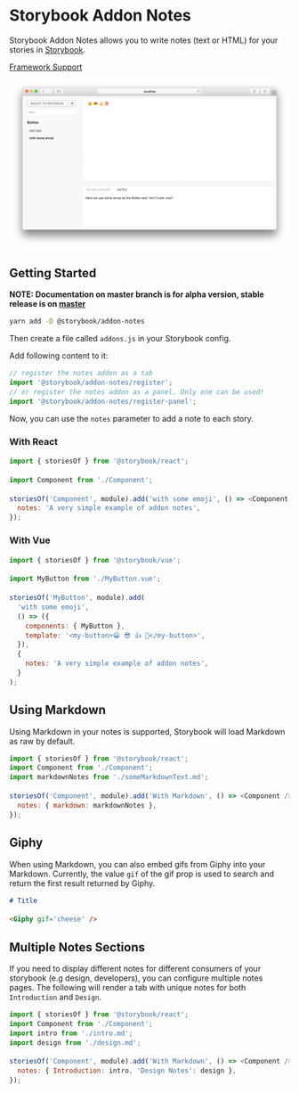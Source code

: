 # Storybook Addon Notes

Storybook Addon Notes allows you to write notes (text or HTML) for your stories in [Storybook](https://storybook.js.org).

[Framework Support](https://github.com/storybookjs/storybook/blob/master/ADDONS_SUPPORT.md)

![Storybook Addon Notes Demo](docs/demo.png)

## Getting Started

**NOTE: Documentation on master branch is for alpha version, stable release is on [master](https://github.com/storybookjs/storybook/tree/master/addons/)**

```sh
yarn add -D @storybook/addon-notes
```

Then create a file called `addons.js` in your Storybook config.

Add following content to it:

```js
// register the notes addon as a tab
import '@storybook/addon-notes/register';
// or register the notes addon as a panel. Only one can be used!
import '@storybook/addon-notes/register-panel';
```

Now, you can use the `notes` parameter to add a note to each story.

### With React

```js
import { storiesOf } from '@storybook/react';

import Component from './Component';

storiesOf('Component', module).add('with some emoji', () => <Component />, {
  notes: 'A very simple example of addon notes',
});
```

### With Vue

```js
import { storiesOf } from '@storybook/vue';

import MyButton from './MyButton.vue';

storiesOf('MyButton', module).add(
  'with some emoji',
  () => ({
    components: { MyButton },
    template: '<my-button>😀 😎 👍 💯</my-button>',
  }),
  {
    notes: 'A very simple example of addon notes',
  }
);
```

## Using Markdown

Using Markdown in your notes is supported, Storybook will load Markdown as raw by default.

```js
import { storiesOf } from '@storybook/react';
import Component from './Component';
import markdownNotes from './someMarkdownText.md';

storiesOf('Component', module).add('With Markdown', () => <Component />, {
  notes: { markdown: markdownNotes },
});
```

## Giphy

When using Markdown, you can also embed gifs from Giphy into your Markdown. Currently, the value `gif` of the gif prop is used to search and return the first result returned by Giphy.

```md
# Title

<Giphy gif='cheese' />
```

## Multiple Notes Sections

If you need to display different notes for different consumers of your storybook (e.g design, developers), you can configure multiple notes pages. The following will render a tab with unique notes for both `Introduction` and `Design`.

```js
import { storiesOf } from '@storybook/react';
import Component from './Component';
import intro from './intro.md';
import design from './design.md';

storiesOf('Component', module).add('With Markdown', () => <Component />, {
  notes: { Introduction: intro, 'Design Notes': design },
});
```
